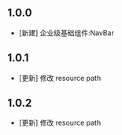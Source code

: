 <!--
 * @Author: lipeng 1162423147@qq.com
 * @Date: 2023-09-21 14:07:42
 * @LastEditors: lipeng 1162423147@qq.com
<<<<<<< HEAD
 * @LastEditTime: 2023-10-11 23:01:23
=======
 * @LastEditTime: 2023-10-11 22:42:44
>>>>>>> 72277c0 ([add] example)
 * @FilePath: /phoenix_navbar/CHANGELOG.md
 * @Description: 这是默认设置,请设置`customMade`, 打开koroFileHeader查看配置 进行设置: https://github.com/OBKoro1/koro1FileHeader/wiki/%E9%85%8D%E7%BD%AE
-->
## 1.0.0

* [新建] 企业级基础组件:NavBar

## 1.0.1

* [更新] 修改 resource path 

## 1.0.2

* [更新] 修改 resource path 